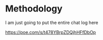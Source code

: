 # Methodology

I am just going to put the entire chat log here 

https://poe.com/s/t478YBrpZDQjhHFfDbOp